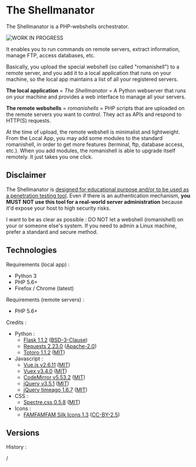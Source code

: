 # The Shellmanator

The Shellmanator is a PHP-webshells orchestrator.

![WORK IN PROGRESS](https://lh3.googleusercontent.com/qCbfU3gxX76gR5LCV3yCr-JcMa6B_r5PJhe736LZRXnHx0jTxWA47PPmwqUq5jSMSuM)

It enables you to run commands on remote servers, extract information, manage
FTP, access databases, etc.

Basically, you upload the special webshell (so called "romanishell") to a
remote server, and you add it to a local application that runs on your machine,
so the local app maintains a list of all your registered servers.

**The local application** = *The Shellmanator* = A Python webserver that runs
on your machine and provides a web interface to manage all your servers.

**The remote webshells** = *romanishells* = PHP scripts that are uploaded on
the remote servers you want to control. They act as APIs and respond to
HTTP(S) requests.

At the time of upload, the remote webshell is minimalist and lightweight.
From the Local App, you may add some modules to the standard romanishell, in
order to get more features (terminal, ftp, database access, etc.).
When you add modules, the romanishell is able to upgrade itself remotely. It
just takes you one click.


## Disclaimer

The Shellmanator is <ins>designed for educational purpose and/or to be used as
a penetration testing tool</ins>. Even if there is an authentication mechanism,
**you MUST NOT use this tool for a real-world server administration** because
it'd expose your host to high security risks.

I want to be as clear as possible : DO NOT let a webshell (romanishell) on
your or someone else's system. If you need to admin a Linux machine, prefer a
standard and secure method.


## Technologies

Requirements (local app) :

* Python 3
* PHP 5.6+
* Firefox / Chrome (latest)

Requirements (remote servers) :

* PHP 5.6+

Credits :

* Python :
  * [Flask 1.1.2](https://flask.palletsprojects.com/en/1.1.x/) ([BSD-3-Clause](https://flask.palletsprojects.com/en/1.1.x/license/))
  * [Requests 2.23.0](https://requests.readthedocs.io/en/master/) ([Apache-2.0](https://www.apache.org/licenses/LICENSE-2.0))
  * [Totoro 1.1.2](https://github.com/ray0be/totororequests) ([MIT](https://opensource.org/licenses/MIT))
* Javascript :
  * [Vue.js v2.6.11](https://vuejs.org/) ([MIT](https://opensource.org/licenses/MIT))
  * [Vuex v3.4.0](https://vuex.vuejs.org) ([MIT](https://opensource.org/licenses/MIT))
  * [CodeMirror v5.53.2](https://codemirror.net/) ([MIT](https://opensource.org/licenses/MIT))
  * [jQuery v3.5.1](https://jquery.com/) ([MIT](https://opensource.org/licenses/MIT))
  * [jQuery timeago 1.6.7](https://timeago.yarp.com/) ([MIT](https://opensource.org/licenses/MIT))
* CSS :
  * [Spectre.css 0.5.8](https://picturepan2.github.io/spectre/index.html) ([MIT](https://opensource.org/licenses/MIT))
* Icons :
  * [FAMFAMFAM Silk Icons 1.3](http://www.famfamfam.com/lab/icons/silk/) ([CC-BY-2.5](https://creativecommons.org/licenses/by/2.5/))


## Versions

History :

/


